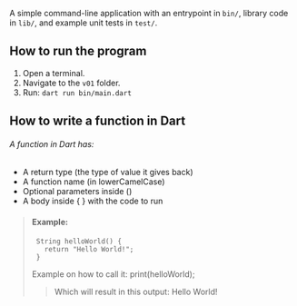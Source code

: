 A simple command-line application with an entrypoint in `bin/`, library code in `lib/`, and example unit tests in `test/`.

## How to run the program
1. Open a terminal.
2. Navigate to the `v01` folder.
3. Run:
   `dart run bin/main.dart`


## How to write a function in Dart

###### A function in Dart has:
- A return type (the type of value it gives back)
- A function name (in lowerCamelCase)
- Optional parameters inside ()
- A body inside { } with the code to run


> #### Example:
>
>      String helloWorld() {
>        return "Hello World!";
>      }
>
> Example on how to call it:
>      print(helloWorld);
>
>> Which will result in this output:
>> Hello World!